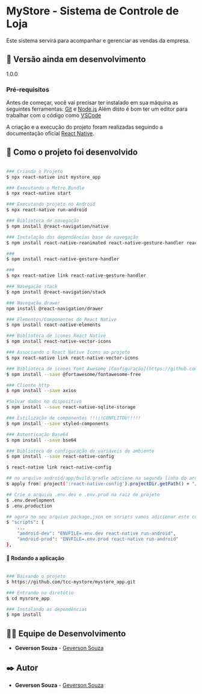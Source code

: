 # MyStore - Sistema de Controle de Loja
Este sistema servirá para acompanhar e gerenciar as vendas da empresa.

## 📌 Versão ainda em desenvolvimento
1.0.0

### Pré-requisitos
Antes de começar, você vai precisar ter instalado em sua máquina as seguintes ferramentas:
[Git](https://git-scm.com) e [Node.js](https://nodejs.org/en/) 
Além disto é bom ter um editor para trabalhar com o código como [VSCode](https://code.visualstudio.com/)

A criação e a execução do projeto foram realizadas seguindo a documentação oficial
[React Native](https://reactnative.dev/docs/environment-setup).

## 🚀 Como o projeto foi desenvolvido

```bash

### Criando o Projeto
$ npx react-native init mystore_app

### Executando o Metro Bundle
$ npx react-native start

### Executando projeto no Android
$ npx react-native run-android

### Biblioteca de navegação
$ npm install @react-navigation/native

### Instalação das dependências base de navegação
$ npm install react-native-reanimated react-native-gesture-handler react-native-screens react-native-safe-area-context @react-native-community/masked-view

### 
$ npm install react-native-gesture-handler

### 
$ npx react-native link react-native-gesture-handler

### Navegação stack
$ npm install @react-navigation/stack

### Navegação drawer
npm install @react-navigation/drawer

### Elementos/Componentes do React Native
$ npm install react-native-elements

### Biblioteca de icones React Native
$ npm install react-native-vector-icons

### Associando o React Native Icons ao projeto
$ npx react-native link react-native-vector-icons

### Biblioteca de icones Font Awesome [Configuração](https://github.com/FortAwesome/react-native-fontawesome)
$ npm install --save @fortawesome/fontawesome-free

### Cliente http
$ npm install --save axios

#Salvar dados no dispositivo
$ npm install --save react-native-sqlite-storage

### Estilização de componentes !!!!!CONFLITOU!!!!!
$ npm install --save styled-components

### Autenticação Base64
$ npm install --save bse64

### Biblioteca de configuração de variáveis de ambiente
$ npm install --save react-native-config

$ react-native link react-native-config

## no arquivo android/app/build.gradle adicione na segunda linha do arquivo o seguinte código
$ apply from: project(':react-native-config').projectDir.getPath() + "/dotenv.gradle"

## Crie o arquivo .env.dev e .env.prod na raiz do projeto
$ .env.development 
$ .env.production

## agora no seu arquivo package.json em scripts vamos adicionar este código:
$ "scripts": {
	...
	"android-dev": "ENVFILE=.env.dev react-native run-android",
	"android-prod": "ENVFILE=.env.prod react-native run-android"
},
```

#### 🎲 Rodando a aplicação

```bash

### Baixando o projeto
$ https://github.com/tcc-mystore/mystore_app.git

### Entrando no diretótio
$ cd mysrore_app

### Instalando as dependências
$ npm install


```

## 👨‍💻 Equipe de Desenvolvimento

* **Geverson Souza** - [Geverson Souza](https://www.linkedin.com/in/geverson-souza-033aa193/)

## ✒️ Autor

* **Geverson Souza** - [Geverson Souza](https://www.linkedin.com/in/geverson-souza-033aa193/)
